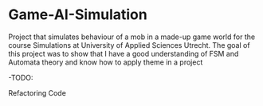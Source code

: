 # Game-AI-Simulation

Project that simulates behaviour of a mob in a made-up game world for the course Simulations at University of Applied Sciences Utrecht.
The goal of this project was to show that I have a good understanding of FSM and Automata theory and know how to apply theme in a project

-TODO:

Refactoring Code

